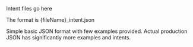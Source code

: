Intent files go here

The format is {fileName}_intent.json

Simple basic JSON format with few examples provided. Actual production JSON has significantly more examples and intents.
